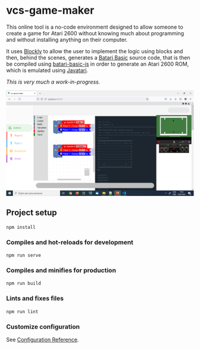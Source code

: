 # vcs-game-maker

This online tool is a no-code environment designed to allow someone to create a game for Atari 2600 without knowing much about programming and without installing anything on their computer.

It uses [Blockly](https://developers.google.com/blockly) to allow the user to implement the logic using blocks and then, behind the scenes, generates a [Batari Basic](https://www.randomterrain.com/atari-2600-memories-batari-basic-commands.html) source code, that is then be compiled using [batari-basic-js](https://github.com/haroldo-ok/batari-basic-js) in order to generate an Atari 2600 ROM, which is emulated using [Javatari](https://javatari.org/).

*This is very much a work-in-progress.*

![Screenshot](documentation/screenshot.png "Screenshot")


## Project setup
```
npm install
```

### Compiles and hot-reloads for development
```
npm run serve
```

### Compiles and minifies for production
```
npm run build
```

### Lints and fixes files
```
npm run lint
```

### Customize configuration
See [Configuration Reference](https://cli.vuejs.org/config/).
